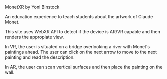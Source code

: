 MonetXR
by Yoni Binstock

An education experience to teach students about the artwork of Claude Monet. 

This site uses WebXR API to detect if the device is AR/VR capable and then renders the appropiate view. 

In VR, the user is situated on a bridge overlooking a river with Monet's paintings ahead. The user can click on the next arrow
to move to the next painting and read the description. 

In AR, the user can scan vertical surfaces and then place the painting on the wall. 